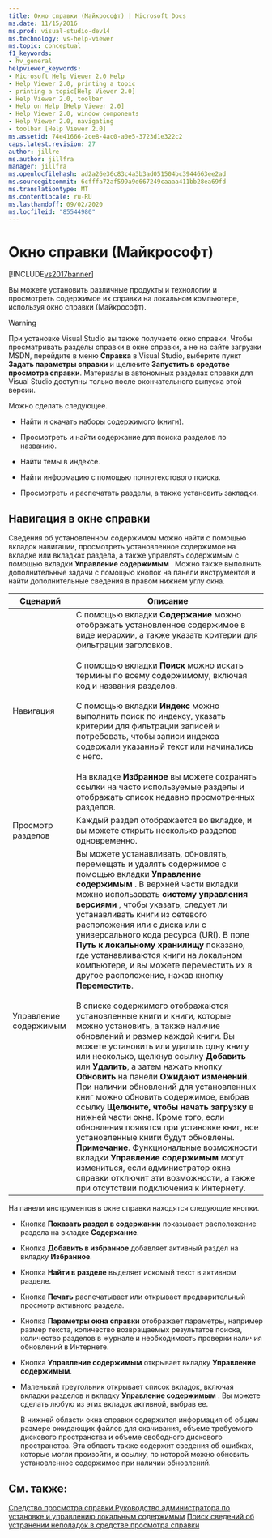 ```yaml
---
title: Окно справки (Майкрософт) | Microsoft Docs
ms.date: 11/15/2016
ms.prod: visual-studio-dev14
ms.technology: vs-help-viewer
ms.topic: conceptual
f1_keywords:
- hv_general
helpviewer_keywords:
- Microsoft Help Viewer 2.0 Help
- Help Viewer 2.0, printing a topic
- printing a topic[Help Viewer 2.0]
- Help Viewer 2.0, toolbar
- Help on Help [Help Viewer 2.0]
- Help Viewer 2.0, window components
- Help Viewer 2.0, navigating
- toolbar [Help Viewer 2.0]
ms.assetid: 74e41666-2ce8-4ac0-a0e5-3723d1e322c2
caps.latest.revision: 27
author: jillre
ms.author: jillfra
manager: jillfra
ms.openlocfilehash: ad2a26e36c83c4a3b3ad051504bc3944663ee2ad
ms.sourcegitcommit: 6cfffa72af599a9d667249caaaa411bb28ea69fd
ms.translationtype: MT
ms.contentlocale: ru-RU
ms.lasthandoff: 09/02/2020
ms.locfileid: "85544980"
---
```

# <a name="microsoft-help-viewer"></a>Окно справки (Майкрософт)
[!INCLUDE[vs2017banner](../includes/vs2017banner.md)]

Вы можете установить различные продукты и технологии и просмотреть содержимое их справки на локальном компьютере, используя окно справки (Майкрософт).

> [!WARNING]
> При установке Visual Studio вы также получаете окно справки. Чтобы просматривать разделы справки в окне справки, а не на сайте загрузки MSDN, перейдите в меню **Справка** в Visual Studio, выберите пункт **Задать параметры справки** и щелкните **Запустить в средстве просмотра справки**. Материалы в автономных разделах справки для Visual Studio доступны только после окончательного выпуска этой версии.

 Можно сделать следующее.

- Найти и скачать наборы содержимого (книги).

- Просмотреть и найти содержание для поиска разделов по названию.

- Найти темы в индексе.

- Найти информацию с помощью полнотекстового поиска.

- Просмотреть и распечатать разделы, а также установить закладки.

## <a name="navigating-the-help-viewer"></a>Навигация в окне справки
 Сведения об установленном содержимом можно найти с помощью вкладок навигации, просмотреть установленное содержимое на вкладке или вкладках раздела, а также управлять содержимым с помощью вкладки **Управление содержимым** . Можно также выполнить дополнительные задачи с помощью кнопок на панели инструментов и найти дополнительные сведения в правом нижнем углу окна.

|Сценарий|Описание|
|-|-|
|Навигация|С помощью вкладки **Содержание** можно отображать установленное содержимое в виде иерархии, а также указать критерии для фильтрации заголовков.<br /><br /> С помощью вкладки **Поиск** можно искать термины по всему содержимому, включая код и названия разделов.<br /><br /> С помощью вкладки **Индекс** можно выполнить поиск по индексу, указать критерии для фильтрации записей и потребовать, чтобы записи индекса содержали указанный текст или начинались с него.<br /><br /> На вкладке **Избранное** вы можете сохранять ссылки на часто используемые разделы и отображать список недавно просмотренных разделов.|
|Просмотр разделов|Каждый раздел отображается во вкладке, и вы можете открыть несколько разделов одновременно.|
|Управление содержимым|Вы можете устанавливать, обновлять, перемещать и удалять содержимое с помощью вкладки **Управление содержимым** . В верхней части вкладки можно использовать **систему управления версиями** , чтобы указать, следует ли устанавливать книги из сетевого расположения или с диска или с универсального кода ресурса (URI). В поле **Путь к локальному хранилищу** показано, где устанавливаются книги на локальном компьютере, и вы можете переместить их в другое расположение, нажав кнопку **Переместить**.<br /><br /> В списке содержимого отображаются установленные книги и книги, которые можно установить, а также наличие обновлений и размер каждой книги. Вы можете установить или удалить одну книгу или несколько, щелкнув ссылку **Добавить** или **Удалить**, а затем нажать кнопку **Обновить** на панели **Ожидают изменений**. При наличии обновлений для установленных книг можно обновить содержимое, выбрав ссылку **Щелкните, чтобы начать загрузку** в нижней части окна. Кроме того, если обновления появятся при установке книг, все установленные книги будут обновлены. **Примечание**. Функциональные возможности вкладки **Управление содержимым** могут измениться, если администратор окна справки отключит эти возможности, а также при отсутствии подключения к Интернету.|

 На панели инструментов в окне справки находятся следующие кнопки.

- Кнопка **Показать раздел в содержании** показывает расположение раздела на вкладке **Содержание**.

- Кнопка **Добавить в избранное** добавляет активный раздел на вкладку **Избранное**.

- Кнопка **Найти в разделе** выделяет искомый текст в активном разделе.

- Кнопка **Печать** распечатывает или открывает предварительный просмотр активного раздела.

- Кнопка **Параметры окна справки** отображает параметры, например размер текста, количество возвращаемых результатов поиска, количество разделов в журнале и необходимость проверки наличия обновлений в Интернете.

- Кнопка **Управление содержимым** открывает вкладку **Управление содержимым**.

- Маленький треугольник открывает список вкладок, включая вкладки разделов и вкладку **Управление содержимым** . Вы можете сделать любую из этих вкладок активной, выбрав ее.

  В нижней области окна справки содержится информация об общем размере ожидающих файлов для скачивания, объеме требуемого дискового пространства и объеме свободного дискового пространства. Эта область также содержит сведения об ошибках, которые могли произойти, и ссылку, по которой можно обновить установленное содержимое при наличии обновлений.

## <a name="see-also"></a>См. также:
 [Средство просмотра справки Руководство администратора по](../ide/help-viewer-administrator-guide.md) [установке и управлению локальным содержимым](../ide/install-and-manage-local-content.md) [Поиск сведений об](../ide/locate-information.md) [устранении неполадок в средстве просмотра справки](../ide/troubleshooting-the-help-viewer.md)
